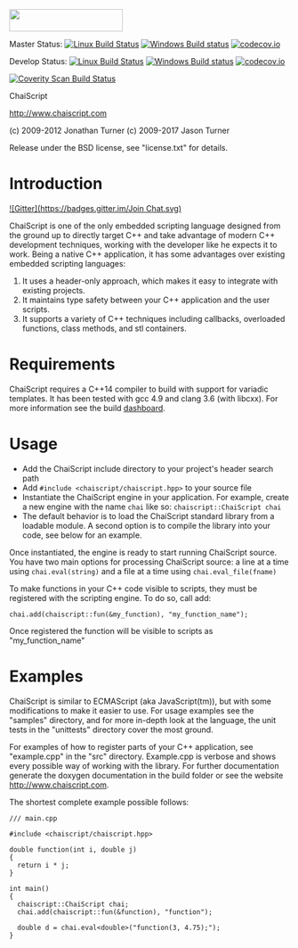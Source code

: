 <a href="https://www.patreon.com/bePatron?u=2977989&redirect_uri=https%3A%2F%2Fwww.patreon.com%2Flefticus">
    <img height="40" width="204" src="https://s3-us-west-1.amazonaws.com/widget-images/become-patron-widget-medium%402x.png">
</a>


Master Status: [![Linux Build Status](https://travis-ci.org/ChaiScript/ChaiScript.png?branch=master)](https://travis-ci.org/ChaiScript/ChaiScript) [![Windows Build status](https://ci.appveyor.com/api/projects/status/6u3r4s81kkjqmsqw?svg=true)](https://ci.appveyor.com/project/lefticus/chaiscript) [![codecov.io](http://codecov.io/github/ChaiScript/ChaiScript/coverage.svg?branch=master)](http://codecov.io/github/ChaiScript/ChaiScript?branch=master)

Develop Status: [![Linux Build Status](https://travis-ci.org/ChaiScript/ChaiScript.png?branch=develop)](https://travis-ci.org/ChaiScript/ChaiScript) [![Windows Build status](https://ci.appveyor.com/api/projects/status/6u3r4s81kkjqmsqw/branch/develop?svg=true)](https://ci.appveyor.com/project/lefticus/chaiscript/branch/develop) [![codecov.io](http://codecov.io/github/ChaiScript/ChaiScript/coverage.svg?branch=develop)](http://codecov.io/github/ChaiScript/ChaiScript?branch=develop)

<a href="https://scan.coverity.com/projects/5297">
  <img alt="Coverity Scan Build Status"
       src="https://img.shields.io/coverity/scan/5297.svg"/>
</a>

ChaiScript

http://www.chaiscript.com

(c) 2009-2012 Jonathan Turner
(c) 2009-2017 Jason Turner

Release under the BSD license, see "license.txt" for details.


Introduction
============

[![Gitter](https://badges.gitter.im/Join Chat.svg)](https://gitter.im/ChaiScript/ChaiScript?utm_source=badge&utm_medium=badge&utm_campaign=pr-badge&utm_content=badge)

ChaiScript is one of the only embedded scripting language designed from the 
ground up to directly target C++ and take advantage of modern C++ development 
techniques, working with the developer like he expects it to work.  Being a 
native C++ application, it has some advantages over existing embedded scripting 
languages:

1. It uses a header-only approach, which makes it easy to integrate with 
   existing projects.
2. It maintains type safety between your C++ application and the user scripts.
3. It supports a variety of C++ techniques including callbacks, overloaded 
   functions, class methods, and stl containers.


Requirements
============

ChaiScript requires a C++14 compiler to build with support for variadic 
templates.  It has been tested with gcc 4.9 and clang 3.6 (with libcxx). 
For more information see the build 
[dashboard](http://chaiscript.com/ChaiScript-BuildResults/index.html).

Usage
=====

* Add the ChaiScript include directory to your project's header search path
* Add `#include <chaiscript/chaiscript.hpp>` to your source file
* Instantiate the ChaiScript engine in your application.  For example, create a 
  new engine with the name `chai` like so: `chaiscript::ChaiScript chai`
* The default behavior is to load the ChaiScript standard library from a 
  loadable module. A second option is to compile the library into your code,
  see below for an example.

Once instantiated, the engine is ready to start running ChaiScript source.  You
have two main options for processing ChaiScript source: a line at a time using 
`chai.eval(string)` and a file at a time using `chai.eval_file(fname)`

To make functions in your C++ code visible to scripts, they must be registered 
with the scripting engine.  To do so, call add:

    chai.add(chaiscript::fun(&my_function), "my_function_name");

Once registered the function will be visible to scripts as "my_function_name"

Examples
========

ChaiScript is similar to ECMAScript (aka JavaScript(tm)), but with some 
modifications to make it easier to use.  For usage examples see the "samples" 
directory, and for more in-depth look at the language, the unit tests in the 
"unittests" directory cover the most ground.

For examples of how to register parts of your C++ application, see 
"example.cpp" in the "src" directory. Example.cpp is verbose and shows every 
possible way of working with the library. For further documentation generate 
the doxygen documentation in the build folder or see the website 
http://www.chaiscript.com.


The shortest complete example possible follows:

    /// main.cpp

    #include <chaiscript/chaiscript.hpp>

    double function(int i, double j)
    {
      return i * j;
    }

    int main()
    {
      chaiscript::ChaiScript chai;
      chai.add(chaiscript::fun(&function), "function");

      double d = chai.eval<double>("function(3, 4.75);");
    }


